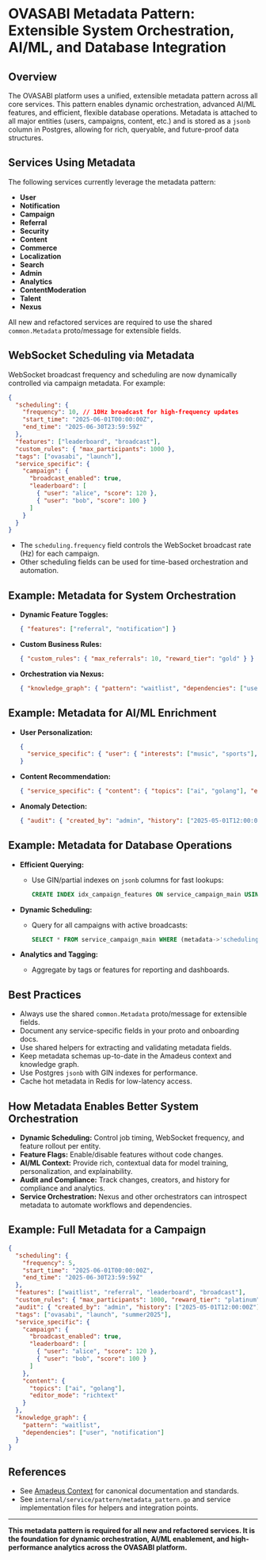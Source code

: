 # OVASABI Metadata Pattern: Extensible System Orchestration, AI/ML, and Database Integration

## Overview

The OVASABI platform uses a unified, extensible metadata pattern across all core services. This
pattern enables dynamic orchestration, advanced AI/ML features, and efficient, flexible database
operations. Metadata is attached to all major entities (users, campaigns, content, etc.) and is
stored as a `jsonb` column in Postgres, allowing for rich, queryable, and future-proof data
structures.

## Services Using Metadata

The following services currently leverage the metadata pattern:

- **User**
- **Notification**
- **Campaign**
- **Referral**
- **Security**
- **Content**
- **Commerce**
- **Localization**
- **Search**
- **Admin**
- **Analytics**
- **ContentModeration**
- **Talent**
- **Nexus**

All new and refactored services are required to use the shared `common.Metadata` proto/message for
extensible fields.

## WebSocket Scheduling via Metadata

WebSocket broadcast frequency and scheduling are now dynamically controlled via campaign metadata.
For example:

```json
{
  "scheduling": {
    "frequency": 10, // 10Hz broadcast for high-frequency updates
    "start_time": "2025-06-01T00:00:00Z",
    "end_time": "2025-06-30T23:59:59Z"
  },
  "features": ["leaderboard", "broadcast"],
  "custom_rules": { "max_participants": 1000 },
  "tags": ["ovasabi", "launch"],
  "service_specific": {
    "campaign": {
      "broadcast_enabled": true,
      "leaderboard": [
        { "user": "alice", "score": 120 },
        { "user": "bob", "score": 100 }
      ]
    }
  }
}
```

- The `scheduling.frequency` field controls the WebSocket broadcast rate (Hz) for each campaign.
- Other scheduling fields can be used for time-based orchestration and automation.

## Example: Metadata for System Orchestration

- **Dynamic Feature Toggles:**

  ```json
  { "features": ["referral", "notification"] }
  ```

- **Custom Business Rules:**

  ```json
  { "custom_rules": { "max_referrals": 10, "reward_tier": "gold" } }
  ```

- **Orchestration via Nexus:**

  ```json
  { "knowledge_graph": { "pattern": "waitlist", "dependencies": ["user", "notification"] } }
  ```

## Example: Metadata for AI/ML Enrichment

- **User Personalization:**

  ```json
  {
    "service_specific": { "user": { "interests": ["music", "sports"], "preferred_language": "en" } }
  }
  ```

- **Content Recommendation:**

  ```json
  { "service_specific": { "content": { "topics": ["ai", "golang"], "editor_mode": "richtext" } } }
  ```

- **Anomaly Detection:**

  ```json
  { "audit": { "created_by": "admin", "history": ["2025-05-01T12:00:00Z"] } }
  ```

## Example: Metadata for Database Operations

- **Efficient Querying:**

  - Use GIN/partial indexes on `jsonb` columns for fast lookups:

    ```sql
    CREATE INDEX idx_campaign_features ON service_campaign_main USING gin ((metadata->'features'));
    ```

- **Dynamic Scheduling:**

  - Query for all campaigns with active broadcasts:

    ```sql
    SELECT * FROM service_campaign_main WHERE (metadata->'scheduling'->>'frequency')::int > 0;
    ```

- **Analytics and Tagging:**
  - Aggregate by tags or features for reporting and dashboards.

## Best Practices

- Always use the shared `common.Metadata` proto/message for extensible fields.
- Document any service-specific fields in your proto and onboarding docs.
- Use shared helpers for extracting and validating metadata fields.
- Keep metadata schemas up-to-date in the Amadeus context and knowledge graph.
- Use Postgres `jsonb` with GIN indexes for performance.
- Cache hot metadata in Redis for low-latency access.

## How Metadata Enables Better System Orchestration

- **Dynamic Scheduling:** Control job timing, WebSocket frequency, and feature rollout per entity.
- **Feature Flags:** Enable/disable features without code changes.
- **AI/ML Context:** Provide rich, contextual data for model training, personalization, and
  explainability.
- **Audit and Compliance:** Track changes, creators, and history for compliance and analytics.
- **Service Orchestration:** Nexus and other orchestrators can introspect metadata to automate
  workflows and dependencies.

## Example: Full Metadata for a Campaign

```json
{
  "scheduling": {
    "frequency": 5,
    "start_time": "2025-06-01T00:00:00Z",
    "end_time": "2025-06-30T23:59:59Z"
  },
  "features": ["waitlist", "referral", "leaderboard", "broadcast"],
  "custom_rules": { "max_participants": 1000, "reward_tier": "platinum" },
  "audit": { "created_by": "admin", "history": ["2025-05-01T12:00:00Z"] },
  "tags": ["ovasabi", "launch", "summer2025"],
  "service_specific": {
    "campaign": {
      "broadcast_enabled": true,
      "leaderboard": [
        { "user": "alice", "score": 120 },
        { "user": "bob", "score": 100 }
      ]
    },
    "content": {
      "topics": ["ai", "golang"],
      "editor_mode": "richtext"
    }
  },
  "knowledge_graph": {
    "pattern": "waitlist",
    "dependencies": ["user", "notification"]
  }
}
```

## References

- See [Amadeus Context](../amadeus/amadeus_context.md) for canonical documentation and standards.
- See `internal/service/pattern/metadata_pattern.go` and service implementation files for helpers
  and integration points.

---

**This metadata pattern is required for all new and refactored services. It is the foundation for
dynamic orchestration, AI/ML enablement, and high-performance analytics across the OVASABI
platform.**
